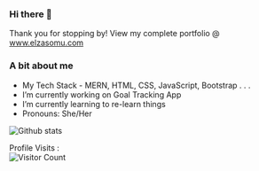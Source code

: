 ### Hi there 👋

Thank you for stopping by! View my complete portfolio @ www.elzasomu.com

### A bit about me

-  My Tech Stack - MERN, HTML, CSS, JavaScript, Bootstrap . . .
-  I’m currently working on Goal Tracking App
-  I’m currently learning to re-learn things
-  Pronouns: She/Her

![Github stats](https://github-readme-stats.vercel.app/api?username=elza-s)

Profile Visits :    
![Visitor Count](https://profile-counter.glitch.me/elza-s/count.svg)





<!--
**elza-s/elza-s** is a ✨ _special_ ✨ repository because its `README.md` (this file) appears on your GitHub profile.


Here are some ideas to get you started:

- 🔭 I’m currently working on ...
- 🌱 I’m currently learning ...
- 👯 I’m looking to collaborate on ...
- 🤔 I’m looking for help with ...
- 💬 Ask me about ...
- 📫 How to reach me: ...
- 😄 Pronouns: ...
- ⚡ Fun fact: ...
-->
